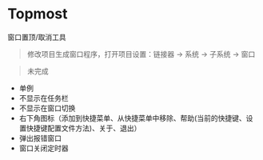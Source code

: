 # Topmost

窗口置顶/取消工具

> 修改项目生成窗口程序，打开项目设置：链接器 -> 系统 -> 子系统 -> 窗口

> 未完成

- 单例
- 不显示在任务栏
- 不显示在窗口切换
- 右下角图标（添加到快捷菜单、从快捷菜单中移除、帮助(当前的快捷键、设置快捷键配置文件方法)、关于、退出）
- 弹出报错窗口
- 窗口关闭定时器

